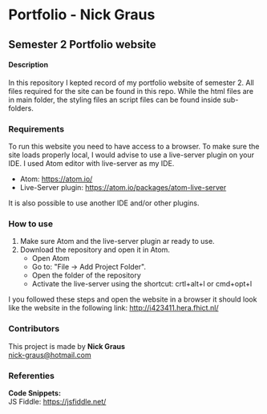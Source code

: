 # Portfolio - Nick Graus #
## Semester 2 Portfolio website ##

#### Description ####
In this repository I kepted record of my portfolio website of semester 2. All files required for the site can be found in this repo. While the html files are in main folder, the styling files an script files can be found inside sub-folders.

### Requirements ###
To run this website you need to have access to a browser. To make sure the site loads properly local, I would advise to use a live-server plugin on your IDE. I used Atom editor with live-server as my IDE.
- Atom: https://atom.io/
- Live-Server plugin: https://atom.io/packages/atom-live-server

It is also possible to use another IDE and/or other plugins.


### How to use ###
1.  Make sure Atom and the live-server plugin ar ready to use.
2.  Download the repository and open it in Atom.
    - Open Atom
    - Go to: "File -> Add Project Folder".
    - Open the folder of the repository
    - Activate the live-server using the shortcut: crtl+alt+l or cmd+opt+l
 

I you followed these steps and open the website in a browser it should look like the website in the following link:
http://i423411.hera.fhict.nl/

### Contributors ###
This project is made by 
**Nick Graus**  
nick-graus@hotmail.com

### Referenties ###
**Code Snippets:**   
JS Fiddle: https://jsfiddle.net/  
